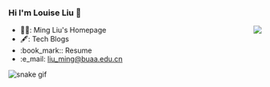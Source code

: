### Hi I'm Louise Liu 👋

<!-- Github Statistical Chart -->
<img align="right" src="https://github-readme-stats.vercel.app/api?username=louiseliuming&show_icons=true&icon_color=CE1D2D&text_color=718096&bg_color=ffffff&hide_title=true" />

- :woman_student:: Ming Liu's Homepage
- :fountain_pen:: Tech Blogs
- :book_mark:: Resume
- :e_mail: liu_ming@buaa.edu.cn

<!-- Generate Snake GIF-->
![snake gif](https://github.com/louiseliuming/louiseliuming/blob/output/github-contribution-grid-snake.svg)

<!--
**louiseliuming/louiseliuming** is a ✨ _special_ ✨ repository because its `README.md` (this file) appears on your GitHub profile.

Here are some ideas to get you started:

- 🔭 I’m currently working on ...
- 🌱 I’m currently learning ...
- 👯 I’m looking to collaborate on ...
- 🤔 I’m looking for help with ...
- 💬 Ask me about ...
- 📫 How to reach me: ...
- 😄 Pronouns: ...
- ⚡ Fun fact: ...
-->
